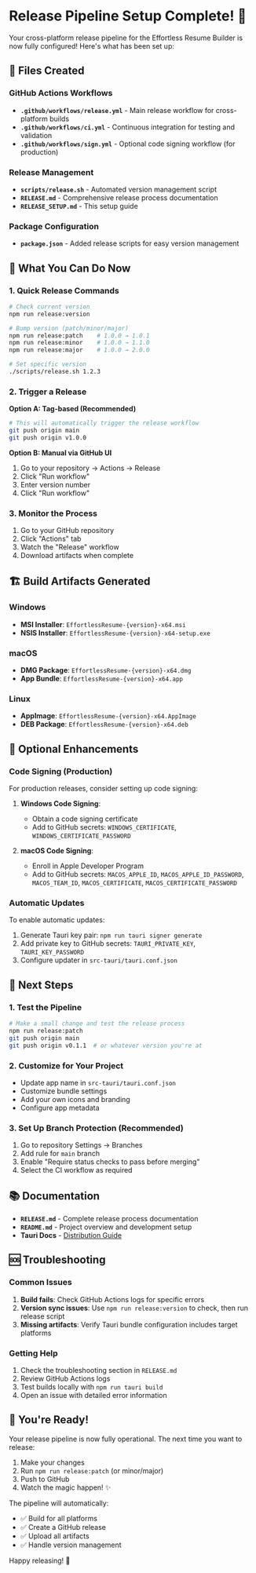 # Release Pipeline Setup Complete! 🚀

Your cross-platform release pipeline for the Effortless Resume Builder is now fully configured! Here's what has been set up:

## 📁 Files Created

### GitHub Actions Workflows

- **`.github/workflows/release.yml`** - Main release workflow for cross-platform builds
- **`.github/workflows/ci.yml`** - Continuous integration for testing and validation
- **`.github/workflows/sign.yml`** - Optional code signing workflow (for production)

### Release Management

- **`scripts/release.sh`** - Automated version management script
- **`RELEASE.md`** - Comprehensive release process documentation
- **`RELEASE_SETUP.md`** - This setup guide

### Package Configuration

- **`package.json`** - Added release scripts for easy version management

## 🎯 What You Can Do Now

### 1. Quick Release Commands

```bash
# Check current version
npm run release:version

# Bump version (patch/minor/major)
npm run release:patch    # 1.0.0 → 1.0.1
npm run release:minor    # 1.0.0 → 1.1.0
npm run release:major    # 1.0.0 → 2.0.0

# Set specific version
./scripts/release.sh 1.2.3
```

### 2. Trigger a Release

**Option A: Tag-based (Recommended)**

```bash
# This will automatically trigger the release workflow
git push origin main
git push origin v1.0.0
```

**Option B: Manual via GitHub UI**

1. Go to your repository → Actions → Release
2. Click "Run workflow"
3. Enter version number
4. Click "Run workflow"

### 3. Monitor the Process

1. Go to your GitHub repository
2. Click "Actions" tab
3. Watch the "Release" workflow
4. Download artifacts when complete

## 🏗️ Build Artifacts Generated

### Windows

- **MSI Installer**: `EffortlessResume-{version}-x64.msi`
- **NSIS Installer**: `EffortlessResume-{version}-x64-setup.exe`

### macOS

- **DMG Package**: `EffortlessResume-{version}-x64.dmg`
- **App Bundle**: `EffortlessResume-{version}-x64.app`

### Linux

- **AppImage**: `EffortlessResume-{version}-x64.AppImage`
- **DEB Package**: `EffortlessResume-{version}-x64.deb`

## 🔧 Optional Enhancements

### Code Signing (Production)

For production releases, consider setting up code signing:

1. **Windows Code Signing**:

   - Obtain a code signing certificate
   - Add to GitHub secrets: `WINDOWS_CERTIFICATE`, `WINDOWS_CERTIFICATE_PASSWORD`

2. **macOS Code Signing**:
   - Enroll in Apple Developer Program
   - Add to GitHub secrets: `MACOS_APPLE_ID`, `MACOS_APPLE_ID_PASSWORD`, `MACOS_TEAM_ID`, `MACOS_CERTIFICATE`, `MACOS_CERTIFICATE_PASSWORD`

### Automatic Updates

To enable automatic updates:

1. Generate Tauri key pair: `npm run tauri signer generate`
2. Add private key to GitHub secrets: `TAURI_PRIVATE_KEY`, `TAURI_KEY_PASSWORD`
3. Configure updater in `src-tauri/tauri.conf.json`

## 🚀 Next Steps

### 1. Test the Pipeline

```bash
# Make a small change and test the release process
npm run release:patch
git push origin main
git push origin v0.1.1  # or whatever version you're at
```

### 2. Customize for Your Project

- Update app name in `src-tauri/tauri.conf.json`
- Customize bundle settings
- Add your own icons and branding
- Configure app metadata

### 3. Set Up Branch Protection (Recommended)

1. Go to repository Settings → Branches
2. Add rule for `main` branch
3. Enable "Require status checks to pass before merging"
4. Select the CI workflow as required

## 📚 Documentation

- **`RELEASE.md`** - Complete release process documentation
- **`README.md`** - Project overview and development setup
- **Tauri Docs** - [Distribution Guide](https://tauri.app/v1/guides/distribution/)

## 🆘 Troubleshooting

### Common Issues

1. **Build fails**: Check GitHub Actions logs for specific errors
2. **Version sync issues**: Use `npm run release:version` to check, then run release script
3. **Missing artifacts**: Verify Tauri bundle configuration includes target platforms

### Getting Help

1. Check the troubleshooting section in `RELEASE.md`
2. Review GitHub Actions logs
3. Test builds locally with `npm run tauri build`
4. Open an issue with detailed error information

## 🎉 You're Ready!

Your release pipeline is now fully operational. The next time you want to release:

1. Make your changes
2. Run `npm run release:patch` (or minor/major)
3. Push to GitHub
4. Watch the magic happen! ✨

The pipeline will automatically:

- ✅ Build for all platforms
- ✅ Create a GitHub release
- ✅ Upload all artifacts
- ✅ Handle version management

Happy releasing! 🚀
